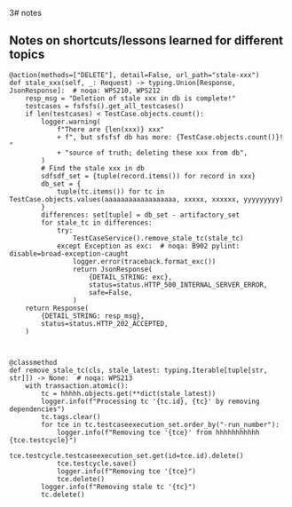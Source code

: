 3# notes

## Notes on shortcuts/lessons learned for different topics
    @action(methods=["DELETE"], detail=False, url_path="stale-xxx")
    def stale_xxx(self, _: Request) -> typing.Union[Response, JsonResponse]:  # noqa: WPS210, WPS212
        resp_msg = "Deletion of stale xxx in db is complete!"
        testcases = fsfsfs().get_all_testcases()
        if len(testcases) < TestCase.objects.count():
            logger.warning(
                f"There are {len(xxx)} xxx"
                + f", but sfsfsf db has more: {TestCase.objects.count()}! "
                + "source of truth; deleting these xxx from db",
            )
            # Find the stale xxx in db
            sdfsdf_set = {tuple(record.items()) for record in xxx}
            db_set = {
                tuple(tc.items()) for tc in TestCase.objects.values(aaaaaaaaaaaaaaaaaa, xxxxx, xxxxxx, yyyyyyyyy)
            }
            differences: set[tuple] = db_set - artifactory_set
            for stale_tc in differences:
                try:
                    TestCaseService().remove_stale_tc(stale_tc)
                except Exception as exc:  # noqa: B902 pylint: disable=broad-exception-caught
                    logger.error(traceback.format_exc())
                    return JsonResponse(
                        {DETAIL_STRING: exc},
                        status=status.HTTP_500_INTERNAL_SERVER_ERROR,
                        safe=False,
                    )
        return Response(
            {DETAIL_STRING: resp_msg},
            status=status.HTTP_202_ACCEPTED,
        )



    @classmethod
    def remove_stale_tc(cls, stale_latest: typing.Iterable[tuple[str, str]]) -> None:  # noqa: WPS213
        with transaction.atomic():
            tc = hhhhh.objects.get(**dict(stale_latest))
            logger.info(f"Processing tc '{tc.id}, {tc}' by removing dependencies")
            tc.tags.clear()
            for tce in tc.testcaseexecution_set.order_by("-run_number"):
                logger.info(f"Removing tce '{tce}' from hhhhhhhhhhh {tce.testcycle}")
                tce.testcycle.testcaseexecution_set.get(id=tce.id).delete()
                tce.testcycle.save()
                logger.info(f"Removing tce '{tce}")
                tce.delete()
            logger.info(f"Removing stale tc '{tc}")
            tc.delete()
